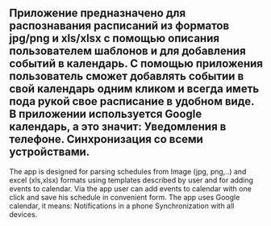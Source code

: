 
Приложение предназначено для распознавания расписаний из форматов jpg/png и xls/xlsx с помощью описания пользователем шаблонов и для добавления событий в календарь. С помощью приложения пользователь сможет добавлять событии в свой календарь одним кликом и всегда иметь пода рукой свое расписание в удобном виде. В приложении используется Google календарь, а это значит: 
Уведомления в телефоне. 
Синхронизация со всеми устройствами.
-----------------------------------------------------------

The app is designed for parsing schedules from Image (jpg, png,..) and excel (xls,xlsx) formats using templates described by user and for adding events to calendar. Via the app user can add events to calendar with one click and save his schedule in convenient form. The app uses Google calendar, it means:
Notifications in a phone
Synchronization with all devices.



